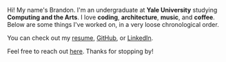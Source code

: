 Hi!
My name's Brandon.
I'm an undergraduate at **Yale University** studying **Computing and the Arts**.
I love **coding**, **architecture**, **music**, and **coffee**.
Below are some things I've worked on, in a very loose chronological order.

You can check out my [resume](/assets/pdf/resume.pdf), [GitHub](https://github.com/brndncn), or [LinkedIn](https://linkedin.com/in/brndncn).

Feel free to reach out [here](mailto:brandon.canfield@yale.edu). Thanks for stopping by!
